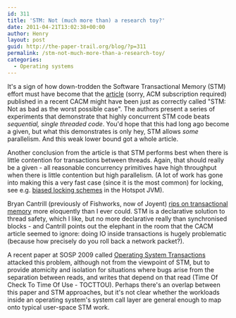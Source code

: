 ```yaml
---
id: 311
title: 'STM: Not (much more than) a research toy?'
date: 2011-04-21T13:02:38+00:00
author: Henry
layout: post
guid: http://the-paper-trail.org/blog/?p=311
permalink: /stm-not-much-more-than-a-research-toy/
categories:
  - Operating systems
---
```

It's a sign of how down-trodden the Software Transactional Memory (STM) effort must have become that the [article](http://cacm.acm.org/magazines/2011/4/106585-why-stm-can-be-more-than-a-research-toy/fulltext) (sorry, ACM subscription required) published in a recent CACM might have been just as correctly called "STM: Not as bad as the worst possible case". The authors present a series of experiments that demonstrate that highly concurrent STM code beats _sequential, single threaded code_. You'd hope that this had long ago become a given, but what this demonstrates is only hey, STM allows _some_ parallelism. And this weak lower bound got a whole article.

Another conclusion from the article is that STM performs best when there is little contention for transactions between threads. Again, that should really be a given - all reasonable concurrency primitives have high throughput when there is little contention but high parallelism. (A lot of work has gone into making this a very fast case (since it is the most common) for locking, see e.g. [biased locking schemes](http://blogs.sun.com/dave/entry/biased_locking_in_hotspot) in the Hotspot JVM).

Bryan Cantrill (previously of Fishworks, now of Joyent) [rips on transactional memory](http://blogs.sun.com/bmc/entry/concurrency_s_shysters) more eloquently than I ever could. STM is a declarative solution to thread safety, which I like, but no more declarative really than synchronised blocks - and Cantrill points out the elephant in the room that the CACM article seemed to ignore: doing IO inside transactions is hugely problematic (because how precisely do you roll back a network packet?).

A recent paper at SOSP 2009 called [Operating System Transactions](http://www.sigops.org/sosp/sosp09/papers/porter-sosp09.pdf) attacked this problem, although not from the viewpoint of STM, but to provide atomicity and isolation for situations where bugs arise from the separation between reads, and writes that depend on that read (Time Of Check To Time Of Use - TOCTTOU). Perhaps there's an overlap between this paper and STM approaches, but it's not clear whether the workloads inside an operating system's system call layer are general enough to map onto typical user-space STM work.
